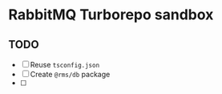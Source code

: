 # RabbitMQ Turborepo sandbox

## TODO

- [ ] Reuse `tsconfig.json`
- [ ] Create `@rms/db` package
- [ ] 
